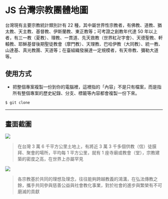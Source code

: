 # JS 台灣宗教團體地圖

台灣現有主要宗教統計類別計有 22 種，其中屬世界性宗教者，有佛教、道教、猶太教、天主教、基督教、伊斯蘭教、東正教等；可考證之創教年代達 50 年以上者，有三一教（夏教）、理教、一貫道、先天救教（世界紅卍字會）、天德聖教、軒轅教、耶穌基督後期聖徒教會（摩門教）、天理教、巴哈伊教（大同教）、統一教、山達基、真光教團、天道等；在臺組織發展達一定規模者，有天帝教、彌勒大道等。

## 使用方式
- 把整個專案複製一份到你的電腦裡，這裡指的「內容」不是只有檔案，而是指所有整個專案的歷史紀錄、分支、標籤等內容都會複製一份下來。
```sh
$ git clone
```

----

## 畫面截圖
![](https://i.imgur.com/WNp4iuu.png)
> 在台灣 3 萬 6 千平方公里土地上，有將近 3 萬 3 千多個供教（信）徒膜拜、聚會的場所，平均每 1 平方公里，就有 1 座寺廟或教會（堂），宗教建築的密度之高，在世界上亦屬罕見

![](https://i.imgur.com/83SOaAi.png)
> 各宗教基於共同的理想及理念，往往能夠跨越教義的鴻溝，在弘法傳教之餘，攜手共同參與慈善公益與社會教化事業，對於社會的進步與繁榮有不可磨滅的貢獻
